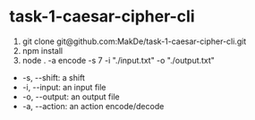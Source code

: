 # task-1-caesar-cipher-cli

<ol>
    <li>git clone git@github.com:MakDe/task-1-caesar-cipher-cli.git</li>
    <li>npm install</li>
    <li>node . -a encode -s 7 -i "./input.txt" -o "./output.txt"</li>
</ol>

<ul>
    <li>-s, --shift: a shift </li>
    <li>-i, --input: an input file </li>
    <li>-o, --output: an output file </li>
    <li>-a, --action: an action encode/decode</li>
</ul>





